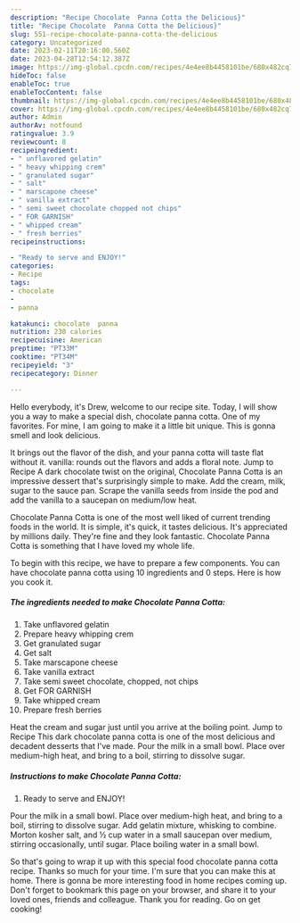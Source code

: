 ```yaml
---
description: "Recipe Chocolate  Panna Cotta the Delicious}"
title: "Recipe Chocolate  Panna Cotta the Delicious}"
slug: 551-recipe-chocolate-panna-cotta-the-delicious
category: Uncategorized
date: 2023-02-11T20:16:00.560Z
date: 2023-04-28T12:54:12.387Z
image: https://img-global.cpcdn.com/recipes/4e4ee8b4458101be/680x482cq70/chocolate-panna-cotta-recipe-main-photo.jpg
hideToc: false
enableToc: true
enableTocContent: false
thumbnail: https://img-global.cpcdn.com/recipes/4e4ee8b4458101be/680x482cq70/chocolate-panna-cotta-recipe-main-photo.jpg
cover: https://img-global.cpcdn.com/recipes/4e4ee8b4458101be/680x482cq70/chocolate-panna-cotta-recipe-main-photo.jpg
author: Admin
authorAv: notfound
ratingvalue: 3.9
reviewcount: 8
recipeingredient:
- " unflavored gelatin"
- " heavy whipping crem"
- " granulated sugar"
- " salt"
- " marscapone cheese"
- " vanilla extract"
- " semi sweet chocolate chopped not chips"
- " FOR GARNISH"
- " whipped cream"
- " fresh berries"
recipeinstructions:

- "Ready to serve and ENJOY!"
categories:
- Recipe
tags:
- chocolate
- 
- panna

katakunci: chocolate  panna 
nutrition: 230 calories
recipecuisine: American
preptime: "PT33M"
cooktime: "PT34M"
recipeyield: "3"
recipecategory: Dinner

---
```



Hello everybody, it's Drew, welcome to our recipe site. Today, I will show you a way to make a special dish, chocolate  panna cotta. One of my favorites. For mine, I am going to make it a little bit unique. This is gonna smell and look delicious.

It brings out the flavor of the dish, and your panna cotta will taste flat without it. vanilla: rounds out the flavors and adds a floral note. Jump to Recipe A dark chocolate twist on the original, Chocolate Panna Cotta is an impressive dessert that&#39;s surprisingly simple to make. Add the cream, milk, sugar to the sauce pan. Scrape the vanilla seeds from inside the pod and add the vanilla to a saucepan on medium/low heat.

Chocolate  Panna Cotta is one of the most well liked of current trending foods in the world. It is simple, it's quick, it tastes delicious. It's appreciated by millions daily. They're fine and they look fantastic. Chocolate  Panna Cotta is something that I have loved my whole life.


To begin with this recipe, we have to prepare a few components. You can have chocolate  panna cotta using 10 ingredients and 0 steps. Here is how you cook it.

<!--inarticleads1-->

##### The ingredients needed to make Chocolate  Panna Cotta:

1. Take  unflavored gelatin
1. Prepare  heavy whipping crem
1. Get  granulated sugar
1. Get  salt
1. Take  marscapone cheese
1. Take  vanilla extract
1. Take  semi sweet chocolate, chopped, not chips
1. Get  FOR GARNISH
1. Take  whipped cream
1. Prepare  fresh berries


Heat the cream and sugar just until you arrive at the boiling point. Jump to Recipe This dark chocolate panna cotta is one of the most delicious and decadent desserts that I&#39;ve made. Pour the milk in a small bowl. Place over medium-high heat, and bring to a boil, stirring to dissolve sugar. 

<!--inarticleads2-->

##### Instructions to make Chocolate  Panna Cotta:


1. Ready to serve and ENJOY!

Pour the milk in a small bowl. Place over medium-high heat, and bring to a boil, stirring to dissolve sugar. Add gelatin mixture, whisking to combine. Morton kosher salt, and ½ cup water in a small saucepan over medium, stirring occasionally, until sugar. Place boiling water in a small bowl. 

So that's going to wrap it up with this special food chocolate  panna cotta recipe. Thanks so much for your time. I'm sure that you can make this at home. There is gonna be more interesting food in home recipes coming up. Don't forget to bookmark this page on your browser, and share it to your loved ones, friends and colleague. Thank you for reading. Go on get cooking!
